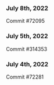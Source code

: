 ### July 8th, 2022

Commit #72095

### July 5th, 2022

Commit #314353


### July 4th, 2022

Commit #72281
